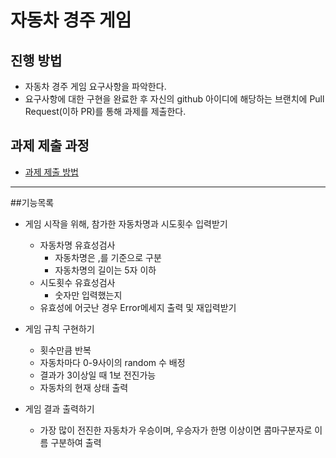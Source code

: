 # 자동차 경주 게임
## 진행 방법
* 자동차 경주 게임 요구사항을 파악한다.
* 요구사항에 대한 구현을 완료한 후 자신의 github 아이디에 해당하는 브랜치에 Pull Request(이하 PR)를 통해 과제를 제출한다.

## 과제 제출 과정
* [과제 제출 방법](https://github.com/next-step/nextstep-docs/tree/master/precourse)

-----------------------------------------------

##기능목록

* 게임 시작을 위해, 참가한 자동차명과 시도횟수 입력받기
   * 자동차명 유효성검사
     * 자동차명은 ,를 기준으로 구분
     * 자동차명의 길이는 5자 이하
   * 시도횟수 유효성검사
     * 숫자만 입력했는지
   * 유효성에 어긋난 경우 Error메세지 출력 및 재입력받기


* 게임 규칙 구현하기
  * 횟수만큼 반복
  * 자동차마다 0-9사이의 random 수 배정
  * 결과가 3이상일 때 1보 전진가능
  * 자동차의 현재 상태 출력


* 게임 결과 출력하기
  * 가장 많이 전진한 자동차가 우승이며, 우승자가 한명 이상이면 콤마구분자로 이름 구분하여 출력
